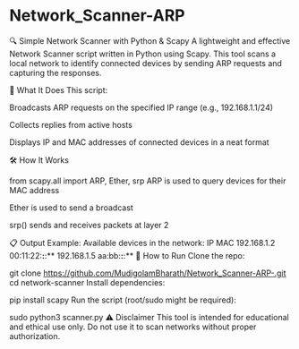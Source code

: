 # Network_Scanner-ARP
🔍 Simple Network Scanner with Python & Scapy
A lightweight and effective Network Scanner script written in Python using Scapy. This tool scans a local network to identify connected devices by sending ARP requests and capturing the responses.

🧠 What It Does
This script:

Broadcasts ARP requests on the specified IP range (e.g., 192.168.1.1/24)

Collects replies from active hosts

Displays IP and MAC addresses of connected devices in a neat format

🛠️ How It Works

from scapy.all import ARP, Ether, srp
ARP is used to query devices for their MAC address

Ether is used to send a broadcast

srp() sends and receives packets at layer 2

📋 Output Example:
Available devices in the network:
IP                  MAC
192.168.1.2         00:11:22:**:**:**
192.168.1.5         aa:bb:**:**:**
🚀 How to Run
Clone the repo:

git clone https://github.com/MudigolamBharath/Network_Scanner-ARP-.git
cd network-scanner
Install dependencies:

pip install scapy
Run the script (root/sudo might be required):

sudo python3 scanner.py
⚠️ Disclaimer
This tool is intended for educational and ethical use only. Do not use it to scan networks without proper authorization.
